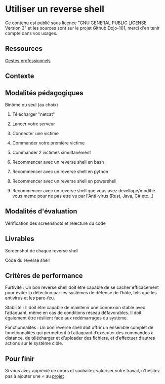 # Utiliser un reverse shell

Ce contenu est publié sous licence "GNU GENERAL PUBLIC LICENSE Version 3" et les sources sont sur le projet Github Dojo-101, merci d'en tenir compte dans vos usages.

## Ressources

[Gestes professionnels](https://github.com/Aif4thah/Dojo-101)

## Contexte


## Modalités pédagogiques

Binôme ou seul (au choix)


1. Télécharger "netcat"

2. Lancer votre serveur

3. Connecter une victime

4. Commander votre première victime

5. Commander 2 victimes simultanément

6. Recommencer avec un reverse shell en bash

7. Recommencer avec un reverse shell en python

8. Recommencer avec un reverse shell en powershell

9. Recommencer avec un reverse shell que vous avez devellopé/modifié vous meme pour ne pas etre vu par l'Anti-virus (Rust, Java, C# etc...)


## Modalités d'évaluation

Vérification des screenshots et relecture du code

## Livrables

Screenshot de chaque reverse shell

Code du reverse shell 

## Critères de performance

Furtivité : Un bon reverse shell doit être capable de se cacher efficacement pour éviter la détection par les systèmes de défense de l’hôte, tels que les antivirus et les pare-feu.

Stabilité : Il doit être capable de maintenir une connexion stable avec l’attaquant, même en cas de conditions réseau défavorables. Il doit également être résilient face aux redémarrages du système.

Fonctionnalités : Un bon reverse shell doit offrir un ensemble complet de fonctionnalités qui permettent à l’attaquant d’exécuter des commandes à distance, de télécharger et d’uploader des fichiers, et d’effectuer d’autres actions sur le système cible.


## Pour finir

Si vous avez apprécié ce cours et souhaitez valoriser votre travail, n'hésitez pas à ajouter une ⭐ au [projet](https://github.com/Aif4thah/Dojo-101)